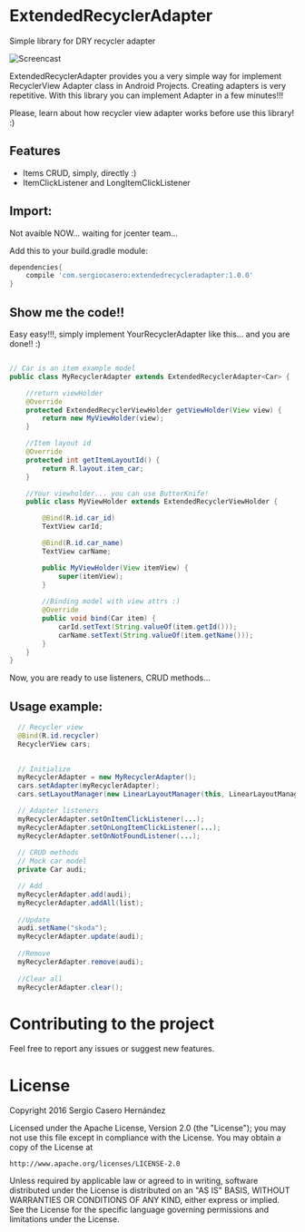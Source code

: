 # ExtendedRecyclerAdapter
Simple library for DRY recycler adapter

![Screencast](./art/ExtendedRecyclerView.gif)

ExtendedRecyclerAdapter provides you a very simple way for implement RecyclerView Adapter class in Android Projects. 
Creating adapters is very repetitive. With this library you can implement Adapter in a few minutes!!!

Please, learn about how recycler view adapter works before use this library! :)

## Features
- Items CRUD, simply, directly :)
- ItemClickListener and LongItemClickListener

## Import:

Not avaible NOW... waiting for jcenter team...

Add this to your build.gradle module:
```groovy
dependencies{
    compile 'com.sergiocasero:extendedrecycleradapter:1.0.0'
}
```

## Show me the code!!
Easy easy!!!, simply implement YourRecyclerAdapter like this... and you are done!! :)

```java

// Car is an item example model
public class MyRecyclerAdapter extends ExtendedRecyclerAdapter<Car> {

    //return viewHolder
    @Override
    protected ExtendedRecyclerViewHolder getViewHolder(View view) {
        return new MyViewHolder(view);
    }

    //Item layout id
    @Override
    protected int getItemLayoutId() {
        return R.layout.item_car;
    }

    //Your viewholder... you can use ButterKnife!
    public class MyViewHolder extends ExtendedRecyclerViewHolder {

        @Bind(R.id.car_id)
        TextView carId;

        @Bind(R.id.car_name)
        TextView carName;

        public MyViewHolder(View itemView) {
            super(itemView);
        }
        
        //Binding model with view attrs :)
        @Override
        public void bind(Car item) {
            carId.setText(String.valueOf(item.getId()));
            carName.setText(String.valueOf(item.getName()));
        }
    }
}
```


Now, you are ready to use listeners, CRUD methods... 

## Usage example:

```java
  // Recycler view
  @Bind(R.id.recycler)
  RecyclerView cars;

  
  // Initialize
  myRecyclerAdapter = new MyRecyclerAdapter();
  cars.setAdapter(myRecyclerAdapter);
  cars.setLayoutManager(new LinearLayoutManager(this, LinearLayoutManager.VERTICAL, false));

  // Adapter listeners
  myRecyclerAdapter.setOnItemClickListener(...);
  myRecyclerAdapter.setOnLongItemClickListener(...);
  myRecyclerAdapter.setOnNotFoundListener(...);
  
  // CRUD methods
  // Mock car model
  private Car audi;

  // Add
  myRecyclerAdapter.add(audi);
  myRecyclerAdapter.addAll(list);
  
  //Update
  audi.setName("skoda");
  myRecyclerAdapter.update(audi);
  
  //Remove
  myRecyclerAdapter.remove(audi);
  
  //Clear all
  myRecyclerAdapter.clear();
```

# Contributing to the project

Feel free to report any issues or suggest new features.

# License

Copyright 2016 Sergio Casero Hernández

Licensed under the Apache License, Version 2.0 (the "License");
you may not use this file except in compliance with the License.
You may obtain a copy of the License at

    http://www.apache.org/licenses/LICENSE-2.0

Unless required by applicable law or agreed to in writing, software
distributed under the License is distributed on an "AS IS" BASIS,
WITHOUT WARRANTIES OR CONDITIONS OF ANY KIND, either express or implied.
See the License for the specific language governing permissions and
limitations under the License.
